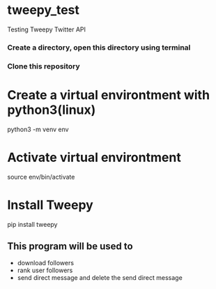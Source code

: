 # tweepy_test
Testing Tweepy Twitter API

### Create a directory, open this directory using terminal
### Clone this repository 
# Create a virtual environtment with python3(linux)
python3 -m venv env

# Activate virtual environtment
source env/bin/activate

# Install Tweepy
pip install tweepy

## This program will be used to 
* download followers
* rank user followers
* send direct message and delete the send direct message
